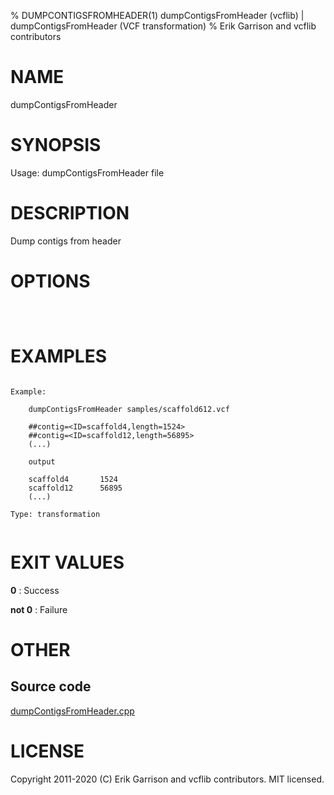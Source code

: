 % DUMPCONTIGSFROMHEADER(1) dumpContigsFromHeader (vcflib) | dumpContigsFromHeader (VCF transformation)
% Erik Garrison and vcflib contributors

# NAME

dumpContigsFromHeader

# SYNOPSIS

Usage: dumpContigsFromHeader file

# DESCRIPTION

Dump contigs from header

# OPTIONS

```



```



# EXAMPLES

```

Example:

    dumpContigsFromHeader samples/scaffold612.vcf

    ##contig=<ID=scaffold4,length=1524>
    ##contig=<ID=scaffold12,length=56895>
    (...)

    output

    scaffold4       1524
    scaffold12      56895
    (...)

Type: transformation
      

```



# EXIT VALUES

**0**
: Success

**not 0**
: Failure

# OTHER

## Source code

[dumpContigsFromHeader.cpp](https://github.com/vcflib/vcflib/blob/master/src/dumpContigsFromHeader.cpp)

# LICENSE

Copyright 2011-2020 (C) Erik Garrison and vcflib contributors. MIT licensed.

<!--
  Created with ./scripts/bin2md.rb scripts/bin2md-template.erb
-->
